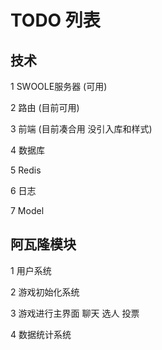 # TODO 列表


## 技术
1 SWOOLE服务器  (可用)

2 路由 (目前可用)

3 前端 (目前凑合用 没引入库和样式)

4 数据库

5 Redis

6 日志

7 Model


## 阿瓦隆模块
1 用户系统

2 游戏初始化系统

3 游戏进行主界面 
  聊天 选人 投票

4 数据统计系统
